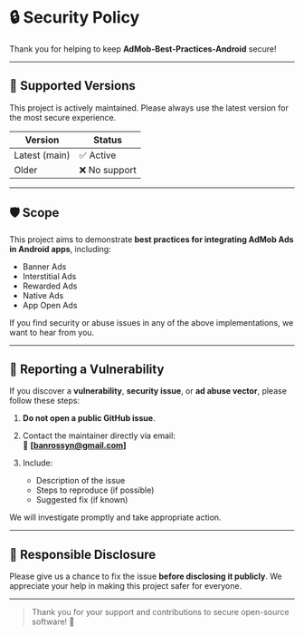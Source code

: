 # 🔒 Security Policy

Thank you for helping to keep **AdMob-Best-Practices-Android** secure!

---

## 📆 Supported Versions

This project is actively maintained. Please always use the latest version for the most secure experience.

| Version       | Status    |
|---------------|-----------|
| Latest (main) | ✅ Active |
| Older         | ❌ No support |

---

## 🛡️ Scope

This project aims to demonstrate **best practices for integrating AdMob Ads in Android apps**, including:

- Banner Ads
- Interstitial Ads
- Rewarded Ads
- Native Ads
- App Open Ads

If you find security or abuse issues in any of the above implementations, we want to hear from you.

---

## 📣 Reporting a Vulnerability

If you discover a **vulnerability**, **security issue**, or **ad abuse vector**, please follow these steps:

1. **Do not open a public GitHub issue**.
2. Contact the maintainer directly via email:  
   📧 **[banrossyn@gmail.com]**

3. Include:
   - Description of the issue
   - Steps to reproduce (if possible)
   - Suggested fix (if known)

We will investigate promptly and take appropriate action.

---

## 🤝 Responsible Disclosure

Please give us a chance to fix the issue **before disclosing it publicly**. We appreciate your help in making this project safer for everyone.

---

> Thank you for your support and contributions to secure open-source software! 🙏
